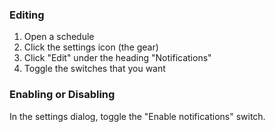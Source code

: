 ### Editing
1. Open a schedule
2. Click the settings icon (the gear)
3. Click "Edit" under the heading "Notifications"
4. Toggle the switches that you want

### Enabling or Disabling
In the settings dialog, toggle the "Enable notifications" switch.